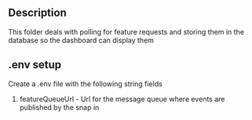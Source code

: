 ## Description

This folder deals with polling for feature requests and storing them in the database so the dashboard can display them

## .env setup

Create a .env file with the following string fields

1. featureQueueUrl - Url for the message queue where events are published by the snap in